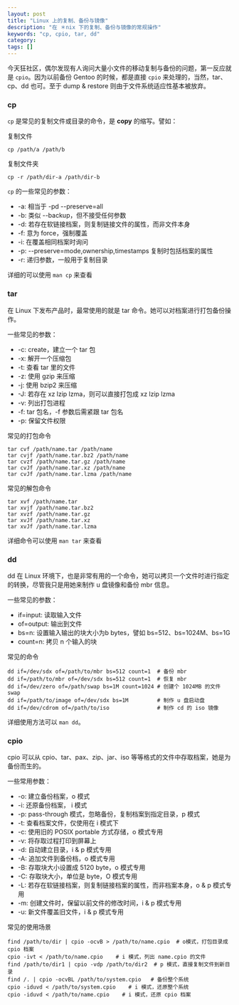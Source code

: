 ```yaml
---
layout: post
title: "Linux 上的复制、备份与镜像"
description: "在 ＊nix 下的复制、备份与镜像的常规操作"
keywords: "cp, cpio, tar, dd"
category: 
tags: []
---
```


今天狂社区，偶尔发现有人询问大量小文件的移动复制与备份的问题，第一反应就是 `cpio`。因为以前备份 Gentoo 的时候，都是直接 `cpio` 来处理的，当然，tar、cp、dd 也可。至于 dump & restore 则由于文件系统适应性基本被放弃。

### cp

`cp` 是常见的复制文件或目录的命令，是 **copy** 的缩写。譬如：

<!-- more -->
复制文件

    cp /path/a /path/b

复制文件夹

    cp -r /path/dir-a /path/dir-b

`cp` 的一些常见的参数：

- -a: 相当于 -pd --preserve=all
- -b: 类似 --backup，但不接受任何参数
- -d: 若存在软链接档案，则复制链接文件的属性，而非文件本身
- -f: 意为 force，强制覆盖
- -i: 在覆盖相同档案时询问
- -p: --preserve=mode,ownership,timestamps 复制时包括档案的属性
- -r: 递归参数，一般用于复制目录

详细的可以使用 `man cp` 来查看

### tar

在 Linux 下发布产品时，最常使用的就是 tar 命令。她可以对档案进行打包备份操作。

一些常见的参数：

- -c: create，建立一个 tar 包
- -x: 解开一个压缩包
- -t: 查看 tar 里的文件
- -z: 使用 gzip 来压缩
- -j: 使用 bzip2 来压缩
- -J: 若存在 xz lzip lzma，则可以直接打包成 xz lzip lzma
- -v: 列出打包进程
- -f: tar 包名，-f 参数后需紧跟 tar 包名
- -p: 保留文件权限

常见的打包命令

    tar cvf /path/name.tar /path/name
    tar cvjf /path/name.tar.bz2 /path/name
	tar cvzf /path/name.tar.gz /path/name
	tar cvJf /path/name.tar.xz /path/name
	tar cvJf /path/name.tar.lzma /path/name

常见的解包命令

    tar xvf /path/name.tar
	tar xvjf /path/name.tar.bz2
	tar xvzf /path/name.tar.gz
	tar xvJf /path/name.tar.xz
	tar xvJf /path/name.tar.lzma
	
详细命令可以使用 `man tar` 来查看

### dd

dd 在 Linux 环境下，也是非常有用的一个命令，她可以拷贝一个文件时进行指定的转换，尽管我只是用她来制作 u 盘镜像和备份 mbr 信息。

一些常见的参数：

- if=input: 读取输入文件
- of=output: 输出到文件
- bs=n: 设置输入输出的块大小为b bytes，譬如 bs=512、bs=1024M、bs=1G
- count=n: 拷贝 n 个输入的块

常见的命令

    dd if=/dev/sdx of=/path/to/mbr bs=512 count=1  # 备份 mbr
	dd if=/path/to/mbr of=/dev/sdx bs=512 count=1  # 恢复 mbr
	dd if=/dev/zero of=/path/swap bs=1M count=1024 # 创建个 1024MB 的文件 swap
	dd if=/path/to/image of=/dev/sdx bs=1M         # 制作 u 盘启动盘
	dd if=/dev/cdrom of=/path/to/iso               # 制作 cd 的 iso 镜像

详细使用方法可以 `man dd`。

### cpio

cpio 可以从 cpio、tar、pax、zip、jar、iso 等等格式的文件中存取档案，她是为备份而生的。

一些常用参数：

- -o: 建立备份档案，o 模式
- -i: 还原备份档案， i 模式
- -p: pass-through 模式，忽略备份，复制档案到指定目录，p 模式
- -t: 查看档案文件，仅使用在 i 模式下
- -c: 使用旧的 POSIX portable 方式存储，o 模式专用
- -v: 将存取过程打印到屏幕上
- -d: 自动建立目录，i & p 模式专用
- -A: 追加文件到备份档，o 模式专用
- -B: 存取块大小设置成 5120 byte，o 模式专用
- -C: 存取块大小，单位是 byte，O 模式专用
- -L: 若存在软链接档案，则复制链接档案的属性，而非档案本身，o & p 模式专用
- -m: 创建文件时，保留以前文件的修改时间，i & p 模式专用
- -u: 新文件覆盖旧文件，i & p 模式专用

常见的使用场景

    find /path/to/dir | cpio -ocvB > /path/to/name.cpio  # o模式，打包目录成 cpio 档案
	cpio -ivt < /path/to/name.cpio    # i 模式，列出 name.cpio 的文件
	find /path/to/dir1 | cpio -vdp /path/to/dir2  # p 模式，直接复制文件到新目录
	find /. | cpio -ocvBL /path/to/system.cpio   # 备份整个系统
	cpio -iduvd < /path/to/system.cpio    # i 模式，还原整个系统
	cpio -iduvd < /path/to/name.cpio    # i 模式，还原 cpio 档案
